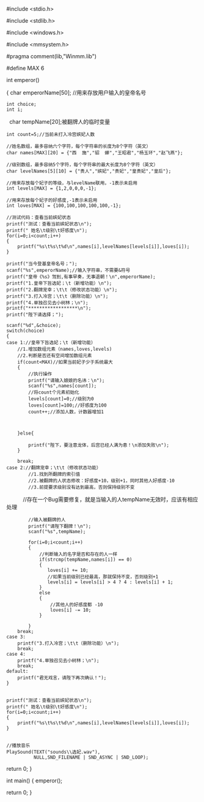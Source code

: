 #include <stdio.h>

#include <stdlib.h>

#include <windows.h>

#include <mmsystem.h>

#pragma comment(lib,"Winmm.lib")

#define MAX 6

int emperor()

{
    char emperorName[50]; //用来存放用户输入的皇帝名号
    
    int choice;
    int i;
    char tempName[20];被翻牌人的临时变量
    
    int count=5;//当前未打入冷宫嫔妃人数
  
    //姓名数组，最多容纳六个字符，每个字符串的长度为8个字符（英文）
    char names[MAX][20] = {"西  施","貂  蝉","王昭君","杨玉环","赵飞燕"};
    
    //级别数组，最多容纳5个字符，每个字符串的最大长度为8个字符（英文）
    char levelNames[5][10] = {"贵人","嫔妃","贵妃","皇贵妃","皇后"};
    
    //用来存放每个妃子的等级，与levelName联用，-1表示未启用
    int levels[MAX] = {1,2,0,0,0,-1};
    
    //用来存放每个妃子的好感度,-1表示未启用
    int loves[MAX] = {100,100,100,100,100,-1};

    //测试代码：查看当前嫔妃状态
    printf("测试：查看当前嫔妃状态\n");
    printf(" 姓名\t级别\t好感度\n");
    for(i=0;i<count;i++)
    {
        printf("%s\t%s\t%d\n",names[i],levelNames[levels[i]],loves[i]);
    }

    printf("当今登基皇帝名号；");
    scanf("%s",emperorName);//输入字符串，不需要&符号
    printf("皇帝《%s》驾到,有事早奏，无事退朝！\n",emperorName);
    printf("1.皇帝下旨选妃；\t（新增功能）\n");
    printf("2.翻牌宠幸；\t\t（修改状态功能）\n");
    printf("3.打入冷宫；\t\t（删除功能）\n");
    printf("4.单独召见去小树林；\n");
    printf("******************\n");
    printf("陛下请选择；");

    scanf("%d",&choice);
    switch(choice)
    {
    case 1://皇帝下旨选妃；\t（新增功能）
        //1.增加数组元素（names,loves,levels)
        //2.判断是否还有空间增加数组元素
        if(count<MAX)//如果当前妃子少于系统最大
        {
            //执行操作
            printf("请输入娘娘的名讳：\n");
            scanf("%s",names[count]);
            //将count个元素初始化
            levels[count]=0;//级别为0
            loves[count]=100;//好感度为100
            count++;//添加人数，计数器增加1



        }else{

            printf("陛下，要注意龙体，后宫已经人满为患！\n添加失败\n");
        }

        break;
    case 2://翻牌宠幸；\t\t（修改状态功能）
            //1.找到所翻牌的索引值
            //2.被翻牌的人状态修改：好感度+10，级别+1，同时其他人好感度-10
            //3.前提要求级别没有达到最高，否则保持级别不变
            //存在一个Bug需要修复，就是当输入的人tempName无效时，应该有相应处理

            //输入被翻牌的人
            printf("请陛下翻牌！\n");
            scanf("%s",tempName);

            for(i=0;i<count;i++)
            {
                //判断输入的名字是否和存在的人一样
                if(strcmp(tempName,names[i]) == 0)
                {
                   loves[i] += 10;
                   //如果当前级别已经最高，那就保持不变，否则级别+1
                   levels[i] = levels[i] > 4 ? 4 : levels[i] + 1;
                }
                else
                {
                    //其他人的好感度都 -10
                    loves[i] -= 10;
                }

            }
        break;
    case 3:
        printf("3.打入冷宫；\t\t（删除功能）\n");
        break;
    case 4:
        printf("4.单独召见去小树林；\n");
        break;
    default:
        printf("君无戏言，请陛下再次确认！");
    }


    printf("测试：查看当前嫔妃状态\n");
    printf(" 姓名\t级别\t好感度\n");
    for(i=0;i<count;i++)
    {
        printf("%s\t%s\t%d\n",names[i],levelNames[levels[i]],loves[i]);
    }


    //播放音乐
    PlaySound(TEXT("sounds\\选妃.wav"),
              NULL,SND_FILENAME | SND_ASYNC | SND_LOOP);




return 0;
}
























int main()
{
emperor();

return 0;
}
